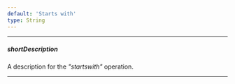```yaml
---
default: 'Starts with'
type: String
---
```

---
##### shortDescription
A description for the *"startswith"* operation.

---
